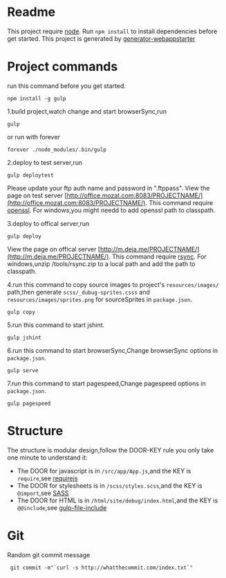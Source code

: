 Readme
=================
This project require [node](https://nodejs.org/).
Run `npm install` to install dependencies before get started.
This project is generated by [generator-webappstarter](https://github.com/unbug/generator-webappstarter)


Project commands
=================
run this command before you get started.

```shell
npm install -g gulp
```

1.build project,watch change and start browserSync,run

```shell
gulp
```
or run with forever
```shell
forever ./node_modules/.bin/gulp
```
2.deploy to test server,run

```shell
gulp deploytest
```
Please update your ftp auth name and password in ".ftppass".
View the page on test server [http://office.mozat.com:8083/PROJECTNAME/](http://office.mozat.com:8083/PROJECTNAME/).
This command require [openssl](https://www.openssl.org/).
For windows,you might needd to add openssl path to classpath.


3.deploy to offical server,run

```shell
gulp deploy
```
View the page on offical server [http://m.deja.me/PROJECTNAME/](http://m.deja.me/PROJECTNAME/).
This command require [rsync](https://rsync.samba.org/).
For windows,unzip  /tools/rsync.zip to a local path and add the path to classpath.

4.run this command to copy source images to project's `resources/images/` path,then generate `scss/_dubug-sprites.csss` and `resources/images/sprites.png` for sourceSprites in `package.json`.

```shell
gulp copy
``` 

5.run this command to start jshint.

```shell
gulp jshint
```

6.run this command to start browserSync,Change browserSync options in `package.json`.

```shell
gulp serve
``` 

7.run this command to start pagespeed,Change pagespeed options in `package.json`.

```shell
gulp pagespeed
``` 

Structure
================
The structure is modular design,follow the DOOR-KEY rule you only take one minute to understand it:
  * The DOOR for javascript is in ```/src/app/App.js```,and the KEY is ```require```,see [requirejs](http://requirejs.org/)
  * The DOOR for stylesheets is in ```/scss/styles.scss```,and the KEY is ```@import```,see [SASS](http://sass-lang.com/)
  * The DOOR for HTML is in ```/html/site/debug/index.html```,and the KEY is ```@@include```,see [gulp-file-include](https://www.npmjs.com/package/gulp-file-include)
  

Git
==========
Random git commit message

```shell
 git commit -m"`curl -s http://whatthecommit.com/index.txt`"
 ```
